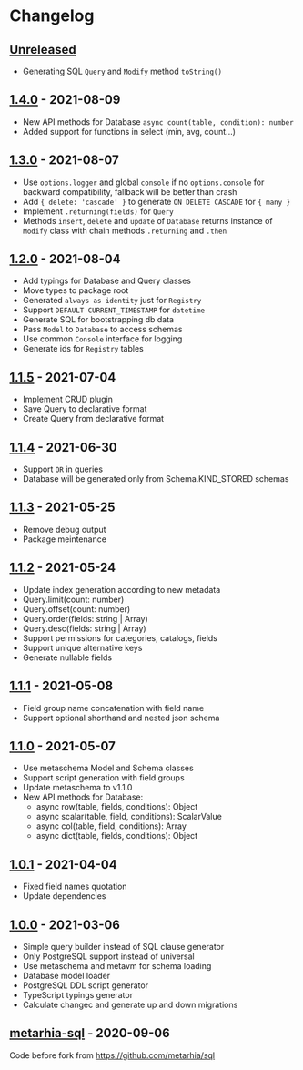# Changelog

## [Unreleased][unreleased]

- Generating SQL `Query` and `Modify` method `toString()`

## [1.4.0][] - 2021-08-09

- New API methods for Database `async count(table, condition): number`
- Added support for functions in select (min, avg, count...)

## [1.3.0][] - 2021-08-07

- Use `options.logger` and global `console` if no `options.console` for backward
  compatibility, fallback will be better than crash
- Add `{ delete: 'cascade' }` to generate `ON DELETE CASCADE` for `{ many }`
- Implement `.returning(fields)` for `Query`
- Methods `insert`, `delete` and `update` of `Database` returns instance of
  `Modify` class with chain methods `.returning` and `.then`

## [1.2.0][] - 2021-08-04

- Add typings for Database and Query classes
- Move types to package root
- Generated `always as identity` just for `Registry`
- Support `DEFAULT CURRENT_TIMESTAMP` for `datetime`
- Generate SQL for bootstrapping db data
- Pass `Model` to `Database` to access schemas
- Use common `Console` interface for logging
- Generate ids for `Registry` tables

## [1.1.5][] - 2021-07-04

- Implement CRUD plugin
- Save Query to declarative format
- Create Query from declarative format

## [1.1.4][] - 2021-06-30

- Support `OR` in queries
- Database will be generated only from Schema.KIND_STORED schemas

## [1.1.3][] - 2021-05-25

- Remove debug output
- Package meintenance

## [1.1.2][] - 2021-05-24

- Update index generation according to new metadata
- Query.limit(count: number)
- Query.offset(count: number)
- Query.order(fields: string | Array<string>)
- Query.desc(fields: string | Array<string>)
- Support permissions for categories, catalogs, fields
- Support unique alternative keys
- Generate nullable fields

## [1.1.1][] - 2021-05-08

- Field group name concatenation with field name
- Support optional shorthand and nested json schema

## [1.1.0][] - 2021-05-07

- Use metaschema Model and Schema classes
- Support script generation with field groups
- Update metaschema to v1.1.0
- New API methods for Database:
  - async row(table, fields, conditions): Object
  - async scalar(table, field, conditions): ScalarValue
  - async col(table, field, conditions): Array
  - async dict(table, fields, conditions): Object

## [1.0.1][] - 2021-04-04

- Fixed field names quotation
- Update dependencies

## [1.0.0][] - 2021-03-06

- Simple query builder instead of SQL clause generator
- Only PostgreSQL support instead of universal
- Use metaschema and metavm for schema loading
- Database model loader
- PostgreSQL DDL script generator
- TypeScript typings generator
- Calculate changec and generate up and down migrations

## [metarhia-sql][] - 2020-09-06

Code before fork from https://github.com/metarhia/sql

[unreleased]: https://github.com/metarhia/metasql/compare/v1.4.0...HEAD
[1.4.0]: https://github.com/metarhia/metasql/compare/v1.3.0...v1.4.0
[1.3.0]: https://github.com/metarhia/metasql/compare/v1.2.0...v1.3.0
[1.2.0]: https://github.com/metarhia/metasql/compare/v1.1.5...v1.2.0
[1.1.5]: https://github.com/metarhia/metasql/compare/v1.1.4...v1.1.5
[1.1.4]: https://github.com/metarhia/metasql/compare/v1.1.3...v1.1.4
[1.1.3]: https://github.com/metarhia/metasql/compare/v1.1.2...v1.1.3
[1.1.2]: https://github.com/metarhia/metasql/compare/v1.1.1...v1.1.2
[1.1.1]: https://github.com/metarhia/metasql/compare/v1.1.0...v1.1.1
[1.1.0]: https://github.com/metarhia/metasql/compare/v1.0.1...v1.1.0
[1.0.1]: https://github.com/metarhia/metasql/compare/v1.0.0...v1.0.1
[1.0.0]: https://github.com/metarhia/metasql/compare/metarhia-sql...v1.0.0
[metarhia-sql]: https://github.com/metarhia/metasql/releases/tag/metarhia-sql
